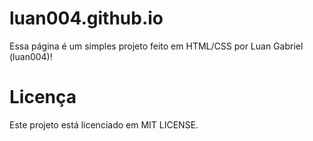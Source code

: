 # luan004.github.io
 
 Essa página é um simples projeto feito em HTML/CSS por Luan Gabriel (luan004)!
 
 # Licença
 
 Este projeto está licenciado em MIT LICENSE.
